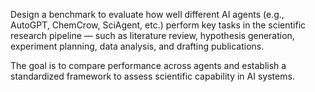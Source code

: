 Design a benchmark to evaluate how well different AI agents (e.g., AutoGPT, ChemCrow, SciAgent, etc.) perform key tasks in the scientific research pipeline — such as literature review, hypothesis generation, experiment planning, data analysis, and drafting publications.

The goal is to compare performance across agents and establish a standardized framework to assess scientific capability in AI systems.

